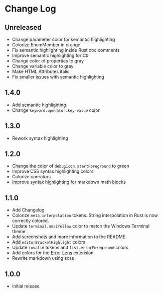 # Change Log

## Unreleased

- Change parameter color for semantic highlighting
- Colorize EnumMember in orange
- Fix semantic highlighting inside Rust doc comments
- Improve semantic highlighting for C#
- Change color of properties to gray
- Change variable color to gray
- Make HTML Attributes italic
- Fix smaller issues with semantic highlighting

## 1.4.0

- Add semantic highlighting
- Change `keyword.operator.key-value` color

## 1.3.0

- Rework syntax highlighting

## 1.2.0

- Change the color of `debugIcon.startForeground` to green
- Improve CSS syntax highlighting colors
- Colorize operators
- Improve syntax highlighting for markdown math blocks

## 1.1.0

- Add Changelog
- Colorize `meta.interpolation` tokens. String interpolation in Rust is now correctly colored.
- Update `terminal.ansiYellow` color to match the Windows Terminal theme
- Add screenshots and more information to the README
- Add `editorBracketHighlight` colors
- Update `invalid` tokens and `list.errorForeground` colors
- Add colors for the [Error Lens](https://marketplace.visualstudio.com/items?itemName=usernamehw.errorlens) extension
- Rewrite markdown using scss

## 1.0.0

- Initial release
